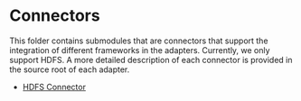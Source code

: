 # Connectors

This folder contains submodules that are connectors that support the integration of different frameworks in
the adapters. Currently, we only support HDFS. A more detailed description of each connector is provided in the
source root of each adapter.

- [HDFS Connector](/connector/hadoop/README.md)
